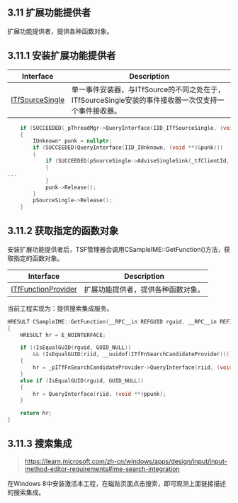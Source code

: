 ## 3.11 扩展功能提供者

扩展功能提供者，提供各种函数对象。

## 3.11.1 安装扩展功能提供者

Interface				|Description
-|-
[ITfSourceSingle][1]	|单一事件安装器，与ITfSource的不同之处在于，ITfSourceSingle安装的事件接收器一次仅支持一个事件接收器。

[1]: https://github.com/ChineseInputMethod/Interface/blob/master/TSFmanager/ITfSourceSingle.md

```C++
    if (SUCCEEDED(_pThreadMgr->QueryInterface(IID_ITfSourceSingle, (void **)&pSourceSingle)))
    {
        IUnknown* punk = nullptr;
        if (SUCCEEDED(QueryInterface(IID_IUnknown, (void **)&punk)))
        {
            if (SUCCEEDED(pSourceSingle->AdviseSingleSink(_tfClientId, IID_ITfFunctionProvider, punk)))
            {
...
            }
            punk->Release();
        }
        pSourceSingle->Release();
    }
```

## 3.11.2 获取指定的函数对象

安装扩展功能提供者后，TSF管理器会调用CSampleIME::GetFunction()方法，获取指定的函数对象。

Interface					|Description
-|-
[ITfFunctionProvider][1]	|扩展功能提供者，提供各种函数对象。

[1]: https://github.com/ChineseInputMethod/Interface/blob/master/TextService/ITfThreadFocusSink.md

当前工程实现为：提供搜索集成服务。

```C++
HRESULT CSampleIME::GetFunction(__RPC__in REFGUID rguid, __RPC__in REFIID riid, __RPC__deref_out_opt IUnknown **ppunk)
{
    HRESULT hr = E_NOINTERFACE;

    if ((IsEqualGUID(rguid, GUID_NULL)) 
        && (IsEqualGUID(riid, __uuidof(ITfFnSearchCandidateProvider))))
    {
        hr = _pITfFnSearchCandidateProvider->QueryInterface(riid, (void**)ppunk);
    }
    else if (IsEqualGUID(rguid, GUID_NULL))
    {
        hr = QueryInterface(riid, (void **)ppunk);
    }

    return hr;
}
```

## 3.11.3 搜索集成

>https://learn.microsoft.com/zh-cn/windows/apps/design/input/input-method-editor-requirements#ime-search-integration

在Windows 8中安装激活本工程，在磁贴页面点击搜索，即可观测上面链接描述的搜索集成。
